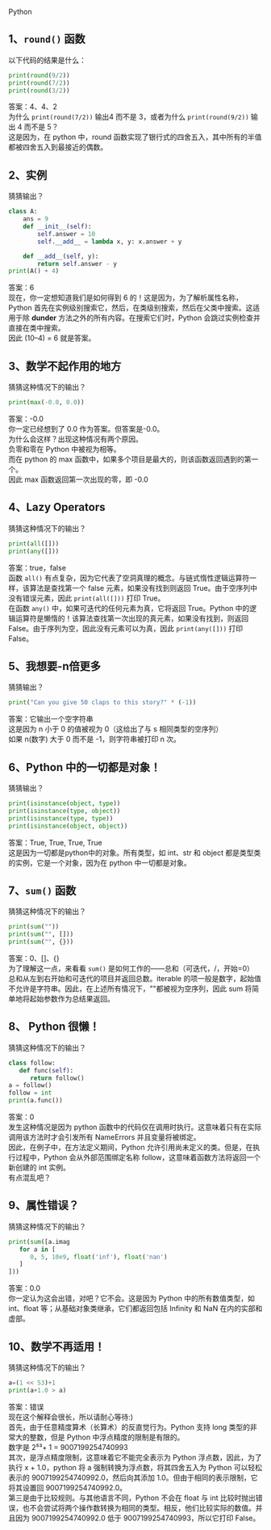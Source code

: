 Python
<a name="uo2QY"></a>
## 1、`round()` 函数
以下代码的结果是什么：
```python
print(round(9/2))
print(round(7/2))
print(round(3/2))
```
答案：4、4、2<br />为什么 `print(round(7/2))` 输出4 而不是 3，或者为什么 `print(round(9/2))` 输出 4 而不是 5？<br />这是因为，在 python 中，round 函数实现了银行式的四舍五入，其中所有的半值都被四舍五入到最接近的偶数。
<a name="B69i9"></a>
## 2、实例
猜猜输出？
```python
class A:
    ans = 9   
    def __init__(self):
        self.answer = 10
        self.__add__ = lambda x, y: x.answer + y    

    def __add__(self, y):
        return self.answer - y
print(A() + 4)
```
答案：6<br />现在，你一定想知道我们是如何得到 6 的！这是因为，为了解析属性名称，Python 首先在实例级别搜索它，然后，在类级别搜索，然后在父类中搜索。这适用于除 **dunder** 方法之外的所有内容。在搜索它们时，Python 会跳过实例检查并直接在类中搜索。<br />因此 (10–4) = 6 就是答案。
<a name="ouJ0Y"></a>
## 3、数学不起作用的地方
猜猜这种情况下的输出？
```python
print(max(-0.0, 0.0))
```
答案：-0.0<br />你一定已经想到了 0.0 作为答案。但答案是-0.0。<br />为什么会这样？出现这种情况有两个原因。<br />负零和零在 Python 中被视为相等。<br />而在 python 的 max 函数中，如果多个项目是最大的，则该函数返回遇到的第一个。<br />因此 max 函数返回第一次出现的零，即 -0.0
<a name="s5aSS"></a>
## 4、Lazy Operators
猜猜这种情况下的输出？
```python
print(all([]))
print(any([]))
```
答案：true，false<br />函数 `all()` 有点复杂，因为它代表了空洞真理的概念。与链式惰性逻辑运算符一样，该算法是查找第一个 false 元素，如果没有找到则返回 True。由于空序列中没有错误元素，因此 `print(all([]))` 打印 True。<br />在函数 `any()` 中，如果可迭代的任何元素为真，它将返回 True。Python 中的逻辑运算符是懒惰的！该算法查找第一次出现的真元素，如果没有找到，则返回 False。由于序列为空，因此没有元素可以为真，因此 `print(any([]))` 打印 False。
<a name="UPZ45"></a>
## 5、我想要-n倍更多
猜猜输出？
```python
print("Can you give 50 claps to this story?" * (-1))
```
答案：它输出一个空字符串<br />这是因为 n 小于 0 的值被视为 0（这给出了与 s 相同类型的空序列）<br />如果 n(数字) 大于 0 而不是 -1，则字符串被打印 n 次。
<a name="yt044"></a>
## 6、Python 中的一切都是对象！
猜猜输出？
```python
print(isinstance(object, type))
print(isinstance(type, object))
print(isinstance(type, type))
print(isinstance(object, object))
```
答案：True, True, True, True<br />这是因为一切都是python中的对象。所有类型，如 int、str 和 object 都是类型类的实例，它是一个对象，因为在 python 中一切都是对象。
<a name="XS6yQ"></a>
## 7、`sum()` 函数
猜猜这种情况下的输出？
```python
print(sum(""))
print(sum("", []))
print(sum("", {}))
```
答案：0、[]、{}<br />为了理解这一点，来看看 `sum()` 是如何工作的——总和（可迭代，/，开始=0）<br />总和从左到右开始和可迭代的项目并返回总数。iterable 的项一般是数字，起始值不允许是字符串。因此，在上述所有情况下，""都被视为空序列，因此 sum 将简单地将起始参数作为总结果返回。
<a name="XGKKN"></a>
## 8、 Python 很懒！
猜猜这种情况下的输出？
```python
class follow:
   def func(self):
      return follow()
a = follow()
follow = int
print(a.func())
```
答案：0<br />发生这种情况是因为 python 函数中的代码仅在调用时执行。这意味着只有在实际调用该方法时才会引发所有 NameErrors 并且变量将被绑定。<br />因此，在例子中，在方法定义期间，Python 允许引用尚未定义的类。但是，在执行过程中，Python 会从外部范围绑定名称 follow，这意味着函数方法将返回一个新创建的 int 实例。<br />有点混乱吧？
<a name="l7pED"></a>
## 9、属性错误？
猜猜这种情况下的输出？
```python
print(sum([a.imag
   for a in [
      0, 5, 10e9, float('inf'), float('nan')
   ]
]))
```
答案：0.0<br />你一定认为这会出错，对吧？它不会。这是因为 Python 中的所有数值类型，如 int、float 等；从基础对象类继承，它们都返回包括 Infinity 和 NaN 在内的实部和虚部。
<a name="f8wJW"></a>
## 10、数学不再适用！
猜猜这种情况下的输出？
```python
a=(1 << 53)+1
print(a+1.0 > a)
```
答案：错误<br />现在这个解释会很长，所以请耐心等待:)<br />首先，由于任意精度算术（长算术）的反直觉行为。Python 支持 long 类型的非常大的整数，但是 Python 中浮点精度的限制是有限的。<br />数字是 2⁵³+ 1 = 9007199254740993<br />其次，是浮点精度限制，这意味着它不能完全表示为 Python 浮点数，因此，为了执行 x + 1.0，python 将 a 强制转换为浮点数，将其四舍五入为 Python 可以轻松表示的 9007199254740992.0，然后向其添加 1.0。但由于相同的表示限制，它将其设置回 9007199254740992.0。<br />第三是由于比较规则。与其他语言不同，Python 不会在 float 与 int 比较时抛出错误，也不会尝试将两个操作数转换为相同的类型。相反，他们比较实际的数值。并且因为 9007199254740992.0 低于 9007199254740993，所以它打印 False。
